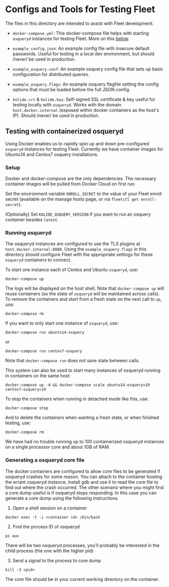 # Configs and Tools for Testing Fleet

The files in this directory are intended to assist with Fleet development.

* `docker-compose.yml`: This docker-compose file helps with starting `osqueryd` instances for testing Fleet. More on this [below](#testing-with-containerized-osqueryd).

* `example_config.json`: An example config file with insecure default passwords. Useful for testing in a local dev environment, but should /never/ be used in production.

* `example_osquery.conf`: An example osquery config file that sets up basic configuration for distributed queries.

* `example_osquery.flags`: An example osquery flagfile setting the config options that must be loaded before the full JSON config.

* `kolide.crt` & `kolide.key`: Self-signed SSL certificate & key useful for testing locally with `osqueryd`. Works with the domain `host.docker.internal` (exposed within docker containers as the host's IP). Should /never/ be used in production.


## Testing with containerized osqueryd

Using Docker enables us to rapidly spin up and down pre-configured `osqueryd` instances for testing Fleet. Currently we have container images for Ubuntu14 and Centos7 osquery installations.

### Setup

Docker and docker-compose are the only dependencies. The necessary container images will be pulled from Docker Cloud on first run.

Set the environment variable `ENROLL_SECRET` to the value of your Fleet enroll secret (available on the manage hosts page, or via `fleetctl get enroll-secret`).

(Optionally) Set `KOLIDE_OSQUERY_VERSION` if you want to run an osquery container besides `latest`.

### Running osqueryd

The osqueryd instances are configured to use the TLS plugins at `host.docker.internal:8080`. Using the `example_osquery.flags` in this directory should configure Fleet with the appropriate settings for these `osqueryd` containers to connect.

To start one instance each of Centos and Ubuntu `osqueryd`, use:

```
docker-compose up
```

The logs will be displayed on the host shell. Note that `docker-compose up` will reuse containers (so the state of `osqueryd` will be maintained across calls). To remove the containers and start from a fresh state on the next call to `up`, use:

```
docker-compose rm
```

If you want to only start one instance of `osqueryd`, use:

```
docker-compose run ubuntu14-osquery
```
or
```
docker-compose run centos7-osquery
```

Note that `docker-compose run` does not save state between calls.

This system can also be used to start many instances of osqueryd running in containers on the same host:

```
docker-compose up -d && docker-compose scale ubuntu14-osquery=10 centos7-osquery=10
```

To stop the containers when running in detached mode like this, use:

```
docker-compose stop
```

And to delete the containers when wanting a fresh state, or when finished testing, use:

```
docker-compose rm
```

We have had no trouble running up to 100 containerized osqueryd instances on a single processor core and about 1GB of RAM.

### Generating a osqueryd core file

The docker containers are configured to allow core files to be generated if osqueryd
crashes for some reason.  You can attach to the container hosting the errant osqueryd
instance, install gdb and use it to read the core file to find out where the crash
occurred. The other scenario where you might find a core dump useful is if osqueryd
stops responding.  In this case you can generate a core dump using the following instructions.

1. Open a shell session on a container
```
docker exec -t -i <container id> /bin/bash
```
2. Find the process ID of osqueryd
```
ps aux
```
There will be two osqueryd processes, you'll probably be interested in the child process (the one with the higher pid)

3. Send a signal to the process to core dump
```
kill -3 <pid>
```
The core file should be in your current working directory on the container.
